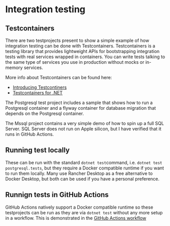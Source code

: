# Integration testing

## Testcontainers

There are two testprojects present to show a simple example of how integration testing can be done with Testcontainers. Testcontainers is a testing library that provides lightweight APIs for bootstrapping integration tests with real services wrapped in containers. You can write tests talking to the same type of services you use in production without mocks or in-memory services.

More info about Testcontainers can be found here:

- [Introducing Testcontiners](https://testcontainers.com/guides/introducing-testcontainers/) 
- [Testcontainers for .NET](https://dotnet.testcontainers.org/)

The Postgresql test project includes a sample that shows how to run a Postgresql container and a flyway container for database migration that depends on the Postgresql container. 

The Mssql project contains a very simple demo of how to spin up a full SQL Server. SQL Server does not run on Apple silicon, but I have verified that it runs in GitHub Actions. 

## Running test locally

These can be run with the standard `dotnet test`command, i.e. `dotnet test postgresql.tests`, but they require a Docker compatible runtime if you want to run them locally. Many use Rancher Desktop as a free alternative to Docker Desktop, but both can be used if you have a personal preference. 

## Runnign tests in GitHub Actions

GitHub Actions natively support a Docker compatible runtime so these testprojects can be run as they are via `dotnet test` without any more setup in a workflow. This is demonstrated in the [GitHub Actions workflow](../.github/workflows/build.yml)   

